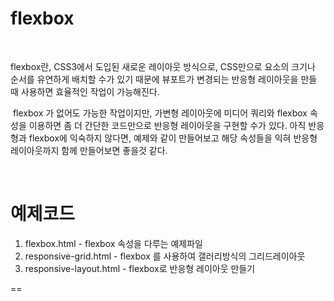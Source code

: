 # flexbox
﻿

flexbox란,
CSS3에서 도입된 새로운 레이아웃 방식으로,
CSS만으로 요소의 크기나 순서를 유연하게 배치할 수가 있기 때문에
뷰포트가 변경되는 반응형 레이아웃을 만들 때 사용하면 효율적인 작업이 가능해진다.

﻿
flexbox 가 없어도 가능한 작업이지만, 가변형 레이아웃에 미디어 쿼리와 flexbox 속성을 이용하면 좀 더 간단한 코드만으로 반응형 레이아웃을 구현할 수가 있다.
아직 반응형과 flexbox에 익숙하지 않다면, 예제와 같이 만들어보고 해당 속성들을 익혀 반응형 레이아웃까지 함께 만들어보면 좋을것 같다.

﻿
 
# 예제코드

1. flexbox.html - flexbox 속성을 다루는 예제파일
2. responsive-grid.html - flexbox 를 사용하여 갤러리방식의 그리드레이아웃
3. responsive-layout.html - flexbox로 반응형 레이아웃 만들기 

==
